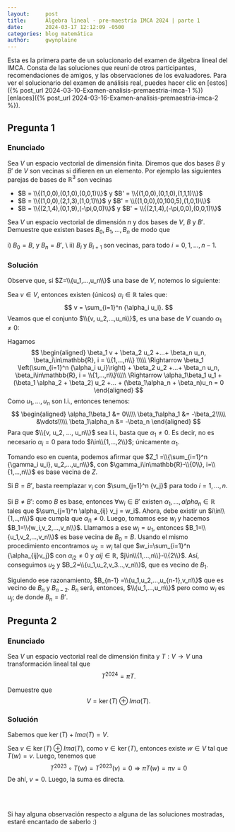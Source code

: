 ```yaml
---
layout:     post
title:      Álgebra lineal - pre-maestría IMCA 2024 | parte 1
date:       2024-03-17 12:12:09 -0500
categories: blog matemática
author:     gwynplaine
---
```


Esta es la primera parte de un solucionario del examen de álgebra lineal del IMCA. 
Consta de las soluciones que reuní de otros participantes, recomendaciones de amigos, 
y las observaciones de los evaluadores. Para ver el solucionario del examen de 
análisis real, puedes hacer clic en [estos]({% post_url 2024-03-10-Examen-analisis-premaestria-imca-1 %}) 
[enlaces]({% post_url 2024-03-16-Examen-analisis-premaestria-imca-2 %}).

## Pregunta 1
### Enunciado
Sea $V$ un espacio vectorial de dimensión finita. Diremos que dos bases $B$ y $B'$ de $V$ 
son vecinas si difieren en un elemento. Por ejemplo las siguientes parejas de bases de 
$\mathbb{R}^3$ son vecinas

+ $B = \\{(1,0,0),(0,1,0),(0,0,1)\\}$ y $B' = \\{(1,0,0),(0,1,0),(1,1,1)\\}$
+ $B = \\{(1,0,0),(2,1,3),(1,0,1)\\}$ y $B' = \\{(1,0,0),(0,100,5),(1,0,1)\\}$
+ $B = \\{(2,1,4),(0,1,9),(-\pi,0,0)\\}$ y $B' = \\{(2,1,4),(-\pi,0,0),(0,0,1)\\}$

Sea $V$ un espacio vectorial de dimensión $n$ y dos bases de $V$, $B$ y $B'$. Demuestre 
que existen bases $B_0, B_1, ... , B_n$ de modo que

i) $B_0=B$, y $B_n=B'$, \\
ii) $B_i$ y $B_{i+1}$ son vecinas, para todo $i = 0, 1, ..., n-1$.

### Solución
Observe que, si $Z=\\{u_1,...,u_n\\}$ una base de $V$, notemos lo siguiente:

Sea $v\in V$, entonces existen (únicos) $\alpha_i\in\mathbb{R}$ tales que:
$$
v = \sum_{i=1}^n {\alpha_i u_i}.
$$
Veamos que el conjunto $\\{v, u_2,...,u_n\\}$,  es una base de $V$ cuando $\alpha_1 \neq 0$:

Hagamos 
$$
\begin{aligned}
\beta_1 v + \beta_2 u_2 +...+ \beta_n u_n, \beta_i\in\mathbb{R}, i = \\{1,...,n\\} \\\\\
\Rightarrow \beta_1 \left(\sum_{i=1}^n {\alpha_i u_i}\right) + \beta_2 u_2 +...+ \beta_n u_n, \beta_i\in\mathbb{R}, i = \\{1,...,n\\}\\\\\
\Rightarrow \alpha_1\beta_1 u_1 + (\beta_1 \alpha_2 + \beta_2) u_2 +... + (\beta_1\alpha_n + \beta_n)u_n = 0
\end{aligned}
$$
Como $u_1,...,u_n$ son l.i., entonces tenemos:
$$
\begin{aligned}
\alpha_1\beta_1 &= 0\\\\\
\beta_1\alpha_1 &= -\beta_2\\\\\
&\vdots\\\\\
\beta_1\alpha_n &= -\beta_n
\end{aligned}
$$
Para que $\\{v, u_2, ..., u_n\\}$ sea l.i., basta que $\alpha_1 \neq 0$. Es decir, no es necesario 
$\alpha_i = 0$ para todo $i\in\\{1,...,2\\}$; únicamente $\alpha_1$.

Tomando eso en cuenta, podemos afirmar que $Z_1 =\\{\sum_{i=1}^n {\gamma_i u_i}, u_2,...,u_n\\}$, 
con $\gamma_i\in\mathbb{R}-\\{0\\}, i=\\{1,...,n\\}$ es base vecina de $Z$.

Si $B = B'$, basta reemplazar $v_i$ con $\sum_{j=1}^n {v_j}$ para todo $i=1,...,n$.

Si $B\neq B'$: como $B$ es base, entonces $\forall w_i\in B'$ existen $\alpha_1,...,alpha_n\in\mathbb{R}$ 
tales que $\sum_{j=1}^n \alpha_{ij} v_j = w_i$. Ahora, debe existir un $i\in\\{1,..,n\\}$ que cumpla que 
$\alpha_{i1}\neq 0$. Luego, tomamos ese $w_i$ y hacemos $B_1=\\{w_i,v_2,...,v_n\\}$. Llamamos a ese 
$w_i=u_1$, entonces $B_1=\\{u_1,v_2,...,v_n\\}$ es base vecina de $B_0=B$. Usando el mismo procedimiento 
encontramos $u_2=w_i$ tal que $w_i=\sum_{i=1}^n {\alpha_{ij}v_j}$ con $\alpha_{i2}\neq 0$ y $\alpha{ij}\in\mathbb{R}$, 
$j\in\\{1,...,n\\}-\\{2\\}$. Así, conseguimos $u_2$ y $B_2=\\{u_1,u_2,v_3...,v_n\\}$, que es vecino de $B_1$.

Siguiendo ese razonamiento, $B_{n-1} =\\{u_1,u_2,...,u_{n-1},v_n\\}$ que es vecino de $B_n$ y $B_{n-2}$. 
$B_n$ será, entonces, $\\{u_1,...,u_n\\}$ pero como $w_i$ es $u_j$; de donde $B_n=B'$.

## Pregunta 2
### Enunciado
Sea $V$ un espacio vectorial real de dimensión finita y $T:V\to V$ una transformación lineal 
tal que 
$$
T^{2024} = \pi T.
$$

Demuestre que 
$$
V = \ker(T)\oplus Ima(T).
$$

### Solución
Sabemos que $\ker(T) + Ima(T) = V$.

Sea $v\in\ker(T)\oplus Ima(T)$, como $v\in\ker(T)$, entonces existe $w\in V$ tal que $T(w) = v$. 
Luego, tenemos que 
$$
T^{2023}\circ T(w) = T^{2023}(v) = 0
\Rightarrow \pi T(w) = \pi v = 0
$$
De ahí, $v=0$. Luego, la suma es directa.

<br><br>

Si hay alguna observación respecto a alguna de las soluciones mostradas, estaré encantado 
de saberlo :\)